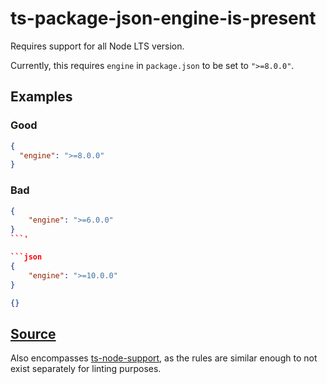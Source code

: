 # ts-package-json-engine-is-present

Requires support for all Node LTS version.

Currently, this requires `engine` in `package.json` to be set to `">=8.0.0"`.

## Examples

### Good

```json
{
  "engine": ">=8.0.0"
}
```

### Bad

````json
{
    "engine": ">=6.0.0"
}
```'

```json
{
    "engine": ">=10.0.0"
}
````

```json
{}
```

## [Source](https://azuresdkspecs.z5.web.core.windows.net/TypeScriptSpec.html#ts-package-json-engine-is-present)

Also encompasses [ts-node-support](https://azuresdkspecs.z5.web.core.windows.net/TypeScriptSpec.html#ts-node-support), as the rules are similar enough to not exist separately for linting purposes.
